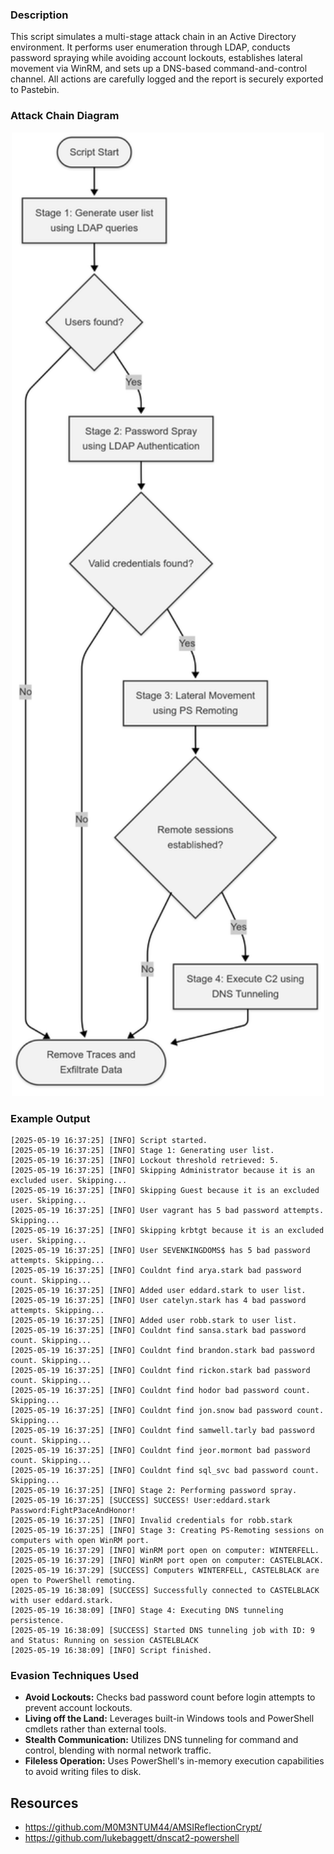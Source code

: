 
### Description
This script simulates a multi-stage attack chain in an Active Directory environment. It performs user enumeration through LDAP, conducts password spraying while avoiding account lockouts, establishes lateral movement via WinRM, and sets up a DNS-based command-and-control channel.
All actions are carefully logged and the report is securely exported to Pastebin.

### Attack Chain Diagram
<div align="center">
<img src="chain-attack-diagram.png" width="500">
</div>

### Example Output
```
[2025-05-19 16:37:25] [INFO] Script started.
[2025-05-19 16:37:25] [INFO] Stage 1: Generating user list.
[2025-05-19 16:37:25] [INFO] Lockout threshold retrieved: 5.
[2025-05-19 16:37:25] [INFO] Skipping Administrator because it is an excluded user. Skipping...
[2025-05-19 16:37:25] [INFO] Skipping Guest because it is an excluded user. Skipping...
[2025-05-19 16:37:25] [INFO] User vagrant has 5 bad password attempts. Skipping...
[2025-05-19 16:37:25] [INFO] Skipping krbtgt because it is an excluded user. Skipping...
[2025-05-19 16:37:25] [INFO] User SEVENKINGDOMS$ has 5 bad password attempts. Skipping...
[2025-05-19 16:37:25] [INFO] Couldnt find arya.stark bad password count. Skipping...
[2025-05-19 16:37:25] [INFO] Added user eddard.stark to user list.
[2025-05-19 16:37:25] [INFO] User catelyn.stark has 4 bad password attempts. Skipping...
[2025-05-19 16:37:25] [INFO] Added user robb.stark to user list.
[2025-05-19 16:37:25] [INFO] Couldnt find sansa.stark bad password count. Skipping...
[2025-05-19 16:37:25] [INFO] Couldnt find brandon.stark bad password count. Skipping...
[2025-05-19 16:37:25] [INFO] Couldnt find rickon.stark bad password count. Skipping...
[2025-05-19 16:37:25] [INFO] Couldnt find hodor bad password count. Skipping...
[2025-05-19 16:37:25] [INFO] Couldnt find jon.snow bad password count. Skipping...
[2025-05-19 16:37:25] [INFO] Couldnt find samwell.tarly bad password count. Skipping...
[2025-05-19 16:37:25] [INFO] Couldnt find jeor.mormont bad password count. Skipping...
[2025-05-19 16:37:25] [INFO] Couldnt find sql_svc bad password count. Skipping...
[2025-05-19 16:37:25] [INFO] Stage 2: Performing password spray.
[2025-05-19 16:37:25] [SUCCESS] SUCCESS! User:eddard.stark Password:FightP3aceAndHonor!
[2025-05-19 16:37:25] [INFO] Invalid credentials for robb.stark
[2025-05-19 16:37:25] [INFO] Stage 3: Creating PS-Remoting sessions on computers with open WinRM port.
[2025-05-19 16:37:29] [INFO] WinRM port open on computer: WINTERFELL.
[2025-05-19 16:37:29] [INFO] WinRM port open on computer: CASTELBLACK.
[2025-05-19 16:37:29] [SUCCESS] Computers WINTERFELL, CASTELBLACK are open to PowerShell remoting.
[2025-05-19 16:38:09] [SUCCESS] Successfully connected to CASTELBLACK with user eddard.stark.
[2025-05-19 16:38:09] [INFO] Stage 4: Executing DNS tunneling persistence.
[2025-05-19 16:38:09] [SUCCESS] Started DNS tunneling job with ID: 9 and Status: Running on session CASTELBLACK
[2025-05-19 16:38:09] [INFO] Script finished.
```

### Evasion Techniques Used
- **Avoid Lockouts:** Checks bad password count before login attempts to prevent account lockouts.
- **Living off the Land:** Leverages built-in Windows tools and PowerShell cmdlets rather than external tools.
- **Stealth Communication:** Utilizes DNS tunneling for command and control, blending with normal network traffic.
- **Fileless Operation:** Uses PowerShell's in-memory execution capabilities to avoid writing files to disk.

## Resources
- https://github.com/M0M3NTUM44/AMSIReflectionCrypt/
- https://github.com/lukebaggett/dnscat2-powershell

